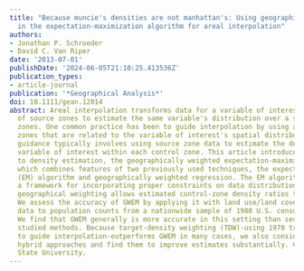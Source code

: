 ```yaml
---
title: "Because muncie's densities are not manhattan's: Using geographical weighting
  in the expectation-maximization algorithm for areal interpolation"
authors:
- Jonathan P. Schroeder
- David C. Van Riper
date: '2013-07-01'
publishDate: '2024-06-05T21:10:25.413536Z'
publication_types:
- article-journal
publication: '*Geographical Analysis*'
doi: 10.1111/gean.12014
abstract: Areal interpolation transforms data for a variable of interest from a set
  of source zones to estimate the same variable's distribution over a set of target
  zones. One common practice has been to guide interpolation by using ancillary control
  zones that are related to the variable of interest's spatial distribution. This
  guidance typically involves using source zone data to estimate the density of the
  variable of interest within each control zone. This article introduces a novel approach
  to density estimation, the geographically weighted expectation-maximization (GWEM),
  which combines features of two previously used techniques, the expectation-maximization
  (EM) algorithm and geographically weighted regression. The EM algorithm provides
  a framework for incorporating proper constraints on data distributions, and using
  geographical weighting allows estimated control-zone density ratios to vary spatially.
  We assess the accuracy of GWEM by applying it with land use/land cover (LULC) ancillary
  data to population counts from a nationwide sample of 1980 U.S. census tract pairs.
  We find that GWEM generally is more accurate in this setting than several previously
  studied methods. Because target-density weighting (TDW)-using 1970 tract densities
  to guide interpolation-outperforms GWEM in many cases, we also consider two GWEM-TDW
  hybrid approaches and find them to improve estimates substantially. © 2013 The Ohio
  State University.
---
```

